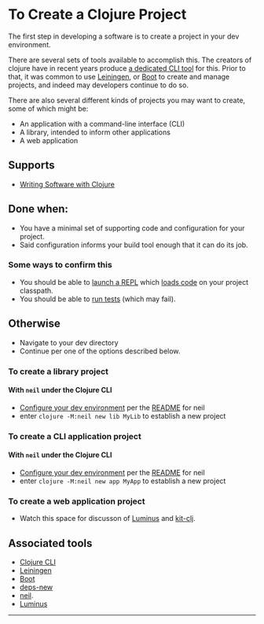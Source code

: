 # To Create a Clojure Project

The first step in developing a software is to create a project in your
dev environment.

There are several sets of tools available to accomplish this. The
creators of clojure have in recent years produce [a dedicated CLI
tool](https://clojure.org/guides/deps_and_cli) for this. Prior to
that, it was common to use [Leiningen], or [Boot] to create and manage
projects, and indeed may developers continue to do so.

There are also several different kinds of projects you may want to
create, some of which might be:
- An application with a command-line interface (CLI)
- A library, intended to inform other applications
- A web application

## Supports
- [Writing Software with Clojure]

## Done when:

- You have a minimal set of supporting code and configuration for your project.
- Said configuration informs your build tool enough that it can do its job.

### Some ways to confirm this
- You should be able to [launch a REPL] which [loads code] on your
  project classpath.
- You should be able to [run tests] (which may fail).

## Otherwise
- Navigate to your dev directory
- Continue per one of the options described below.

### To create a library project
#### With `neil` under the Clojure CLI
- [Configure your dev environment] per the
  [README](https://github.com/babashka/neil/blob/main/README.md) for
  neil
- enter `clojure -M:neil new lib MyLib` to establish a new project

### To create a CLI application project
#### With `neil` under the Clojure CLI
- [Configure your dev environment] per the
  [README](https://github.com/babashka/neil/blob/main/README.md) for neil
- enter `clojure -M:neil new app MyApp` to establish a new project

### To create a web application project
- Watch this space for discusson of [Luminus] and [kit-clj].

## Associated tools
- [Clojure CLI]
- [Leiningen]
- [Boot] 
- [deps-new](https://github.com/seancorfield/deps-new/)
- [neil](https://github.com/babashka/neil). 
- [Luminus]

---
[Boot]:https://boot-clj.github.io/
[Clojure CLI]:https://clojure.org/guides/deps_and_cli
[Configure your dev environment]:./ToConfigureYourDevEnvironment.md
[Leiningen]:https://leiningen.org/
[Luminus]:https://luminusweb.com/
[Writing Software with Clojure]:./ToCreateSoftware.md
[kit-clj]:https://github.com/kit-clj/kit
[launch a REPL]:./ToLaunchARepl.md
[loads code]:./ToLoadCodeIntoARepl.md
[run tests]:./ToWriteAndExecuteTests.md
